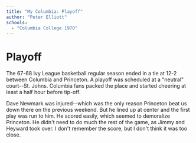 ```yaml
---
title: "My Columbia: Playoff"
author: "Peter Elliott"
schools:
  - "Columbia College 1970"
---
```


# Playoff

The 67-68 Ivy League basketball regular season ended in a tie at 12-2 between Columbia and Princeton.  A playoff was scheduled at a "neutral" court--St. Johns.  Columbia fans packed the place and started cheering at least a half hour before tip-off.

Dave Newmark was injured--which was the only reason Princeton beat us down there on the previous weekend.  But he lined up at center and the first play was run to him.  He scored easily, which seemed to demoralize Princeton.  He didn't need to do much the rest of the game, as Jimmy and Heyward took over.  I don't remember the score, but I don't think it was too close.
